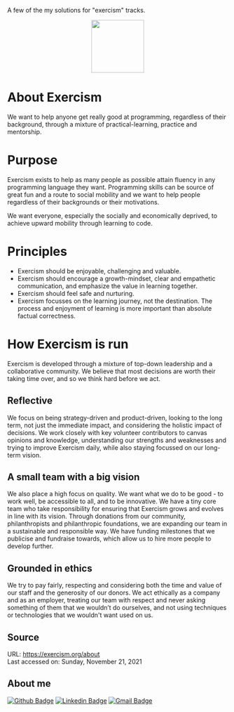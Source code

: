 A few of the my solutions for "exercism" tracks.
<p align="center">
<img src="https://d24y9kuxp2d7l2.cloudfront.net/packs/media/images/icons/exercism-face-07bf64c0688ffa60136e287b93ee5521.svg" width="120" height="120">
</p>
<h1>About Exercism</h1>

We want to help anyone get really good at programming, regardless of their background, through a mixture of practical-learning, practice and mentorship.

<h1>Purpose</h1>

Exercism exists to help as many people as possible attain fluency in any programming language they want. Programming skills can be source of great fun and a route to social mobility and we want to help people regardless of their backgrounds or their motivations.

We want everyone, especially the socially and economically deprived, to achieve upward mobility through learning to code.
<h1>Principles</h1>
<ul>
<li>Exercism should be enjoyable, challenging and valuable.</li>
<li>Exercism should encourage a growth-mindset, clear and empathetic communication, and emphasize the value in learning together.</li>
<li>Exercism should feel safe and nurturing.</li>
<li>Exercism focusses on the learning journey, not the destination. The process and enjoyment of learning is more important than absolute factual correctness.</li>
</ul>
<h1>How Exercism is run</h1>

Exercism is developed through a mixture of top-down leadership and a collaborative community. We believe that most decisions are worth their taking time over, and so we think hard before we act.
<h2>Reflective</h2>

We focus on being strategy-driven and product-driven, looking to the long term, not just the immediate impact, and considering the holistic impact of decisions. We work closely with key volunteer contributors to canvas opinions and knowledge, understanding our strengths and weaknesses and trying to improve Exercism daily, while also staying focussed on our long-term vision.
<h2>A small team with a big vision</h2>

We also place a high focus on quality. We want what we do to be good - to work well, be accessible to all, and to be innovative. We have a tiny core team who take responsibility for ensuring that Exercism grows and evolves in line with its vision. Through donations from our community, philanthropists and philanthropic foundations, we are expanding our team in a sustainable and responsible way. We have funding milestones that we publicise and fundraise towards, which allow us to hire more people to develop further.
<h2>Grounded in ethics</h2>

We try to pay fairly, respecting and considering both the time and value of our staff and the generosity of our donors. We act ethically as a company and as an employer, treating our team with respect and never asking something of them that we wouldn’t do ourselves, and not using techniques or technologies that we wouldn't want used on us.

## Source
URL: https://exercism.org/about </br>
Last accessed on: Sunday, November 21, 2021

## About me 
[![Github Badge](https://img.shields.io/badge/-Github-000?style=flat-square&logo=Github&logoColor=white&link=https://github.com/viperblack)](https://github.com/viperblack)
[![Linkedin Badge](https://img.shields.io/badge/-LinkedIn-blue?style=flat-square&logo=Linkedin&logoColor=white&link=https://www.linkedin.com/in/vimerson-silva-2b2bb338/)](https://www.linkedin.com/in/vimerson-silva-2b2bb338/)
[![Gmail Badge](https://img.shields.io/badge/-Gmail-c14438?style=flat-square&logo=Gmail&logoColor=white&link=mailto:vimerson.silva@gmail.com)](mailto:vimerson.silva@gmail.com)
